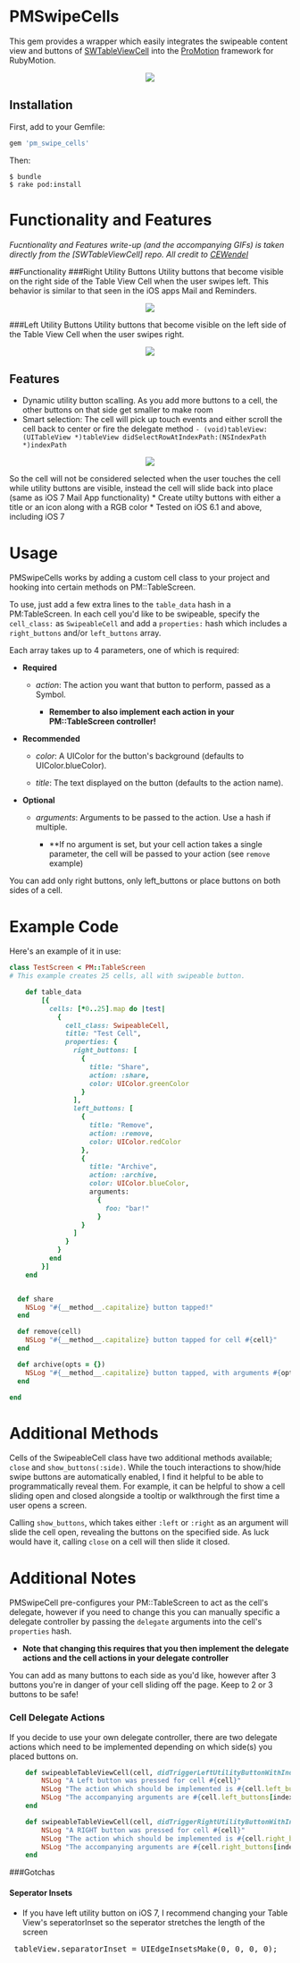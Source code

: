 # PMSwipeCells

This gem provides a wrapper which easily integrates the swipeable content view and buttons of [SWTableViewCell](https://github.com/CEWendel/SWTableViewCell) into the [ProMotion](https://github.com/clearsightstudio/ProMotion) framework for RubyMotion.

<p align="center"><img src="http://i.imgur.com/njKCjK8.gif"/></p>

## Installation

First, add to your Gemfile:
```ruby
gem 'pm_swipe_cells'
```

Then:

```sh-session
$ bundle
$ rake pod:install
```

# Functionality and Features
*Fucntionality and Features write-up (and the accompanying GIFs) is taken directly from the [SWTableViewCell] repo. All credit to [CEWendel](https://github.com/CEWendel)*

##Functionality
###Right Utility Buttons
Utility buttons that become visible on the right side of the Table View Cell when the user swipes left. This behavior is similar to that seen in the iOS apps Mail and Reminders.

<p align="center"><img src="http://i.imgur.com/gDZFRpr.gif"/></p>

###Left Utility Buttons
Utility buttons that become visible on the left side of the Table View Cell when the user swipes right. 

<p align="center"><img src="http://i.imgur.com/qt6aISz.gif"/></p>

## Features
* Dynamic utility button scalling. As you add more buttons to a cell, the other buttons on that side get smaller to make room
* Smart selection: The cell will pick up touch events and either scroll the cell back to center or fire the delegate method `- (void)tableView:(UITableView *)tableView didSelectRowAtIndexPath:(NSIndexPath *)indexPath` 
<p align="center"><img src="http://i.imgur.com/TYGx9h8.gif"/></p>
So the cell will not be considered selected when the user touches the cell while utility buttons are visible, instead the cell will slide back into place (same as iOS 7 Mail App functionality)
* Create utilty buttons with either a title or an icon along with a RGB color
* Tested on iOS 6.1 and above, including iOS 7


# Usage

PMSwipeCells works by adding a custom cell class to your project and hooking into certain methods on PM::TableScreen. 

To use, just add a few extra lines to the `table_data` hash in a PM:TableScreen. In each cell you'd like to be swipeable, specify the `cell_class:` as `SwipeableCell` and add a `properties:` hash which includes a `right_buttons` and/or `left_buttons` array.

Each array takes up to 4 parameters, one of which is required:
   
- **Required**
    + *action*: The action you want that button to perform, passed as a Symbol.
        
        * **Remember to also implement each action in your PM::TableScreen controller!**

- **Recommended**
    
    + *color*: A UIColor for the button's background (defaults to UIColor.blueColor).
    
    + *title*: The text displayed on the button (defaults to the action name).

- **Optional**
    
    + *arguments*: Arguments to be passed to the action. Use a hash if multiple.
        
        * **If no argument is set, but your cell action takes a single parameter, the cell will be passed to your action (see `remove` example)

You can add only right buttons, only left_buttons or place buttons on both sides of a cell.

# Example Code

Here's an example of it in use:

```ruby
class TestScreen < PM::TableScreen
# This example creates 25 cells, all with swipeable button.

    def table_data
        [{
          cells: [*0..25].map do |test|
            {
              cell_class: SwipeableCell,
              title: "Test Cell",
              properties: {
                right_buttons: [
                  {
                    title: "Share",
                    action: :share,
                    color: UIColor.greenColor
                  }
                ],
                left_buttons: [
                  {
                    title: "Remove",
                    action: :remove,
                    color: UIColor.redColor
                  },
                  {
                    title: "Archive",
                    action: :archive,
                    color: UIColor.blueColor,
                    arguments:
                      {
                        foo: "bar!"
                      }
                  }
                ]
              }
            }
          end
        }]
    end


  def share
    NSLog "#{__method__.capitalize} button tapped!"
  end

  def remove(cell)
    NSLog "#{__method__.capitalize} button tapped for cell #{cell}"
  end

  def archive(opts = {})
    NSLog "#{__method__.capitalize} button tapped, with arguments #{opts}"
  end

end
```



# Additional Methods

Cells of the SwipeableCell class have two additional methods available; `close` and `show_buttons(:side)`. While the touch interactions to show/hide swipe buttons are automatically enabled, I find it helpful to be able to programmatically reveal them. For example, it can be helpful to show a cell sliding open and closed alongside a tooltip or walkthrough the first time a user opens a screen.

Calling `show_buttons`, which takes either `:left` or `:right` as an argument will slide the cell open, revealing the buttons on the specified side. As luck would have it, calling `close` on a cell will then slide it closed.

# Additional Notes

PMSwipeCell pre-configures your PM::TableScreen to act as the cell's delegate, however if you need to change this you can manually specific a delegate controller by passing the `delegate` arguments into the cell's `properties` hash. 
    
- **Note that changing this requires that you then implement the delegate actions and the cell actions in your delegate controller**

You can add as many buttons to each side as you'd like, however after 3 buttons you're in danger of your cell sliding off the page. Keep to 2 or 3 buttons to be safe!

### Cell Delegate Actions

If you decide to use your own delegate controller, there are two delegate actions which need to be implemented depending on which side(s) you placed buttons on.

```ruby
    def swipeableTableViewCell(cell, didTriggerLeftUtilityButtonWithIndex: index)
        NSLog "A Left button was pressed for cell #{cell}"
        NSLog "The action which should be implemented is #{cell.left_buttons[index][:action]}"
        NSLog "The accompanying arguments are #{cell.left_buttons[index][:arguments]}" unless cell.left_buttons[index][:arguments].nil?
    end

    def swipeableTableViewCell(cell, didTriggerRightUtilityButtonWithIndex: index)
        NSLog "A RIGHT button was pressed for cell #{cell}"
        NSLog "The action which should be implemented is #{cell.right_buttons[index][:action]}"
        NSLog "The accompanying arguments are #{cell.right_buttons[index][:arguments]}" unless cell.right_buttons[index][:arguments].nil?
    end
```

###Gotchas

#### Seperator Insets
* If you have left utility button on iOS 7, I recommend changing your Table View's seperatorInset so the seperator stretches the length of the screen
<pre> tableView.separatorInset = UIEdgeInsetsMake(0, 0, 0, 0); </pre>
